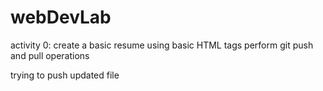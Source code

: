 # webDevLab
activity 0:
  create a basic resume using basic HTML tags
  perform git push and pull operations

trying to push updated file
